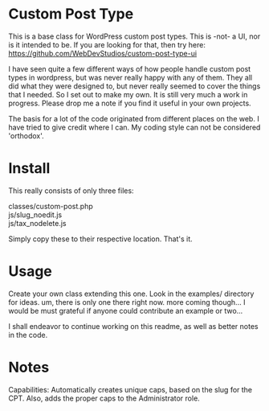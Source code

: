 # Custom Post Type

This is a base class for WordPress custom post types.  This is -not- a UI, nor is it intended to be.  If you are looking for that, then try here: https://github.com/WebDevStudios/custom-post-type-ui

I have seen quite a few different ways of how people handle custom post types in wordpress, but was never really happy with any of them.  They all did what they were designed to, but never really seemed to cover the things that I needed.  So I set out to make my own.  It is still very much a work in progress.  Please drop me a note if you find it useful in your own projects.

The basis for a lot of the code originated from different places on the web.  I have tried to give credit where I can.  My coding style can not be considered 'orthodox'.

# Install

This really consists of only three files:

  classes/custom-post.php<br>
  js/slug_noedit.js<br>
  js/tax_nodelete.js

Simply copy these to their respective location.  That's it.

# Usage

Create your own class extending this one.  Look in the examples/ directory for ideas.  um, there is only one there right now.  more coming though...  I would be must grateful if anyone could contribute an example or two...

I shall endeavor to continue working on this readme, as well as better notes in the code.

# Notes

Capabilities:  Automatically creates unique caps, based on the slug for the CPT.  Also, adds the proper caps to the Administrator role.
